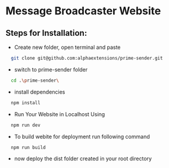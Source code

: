 # Message Broadcaster Website

## Steps for Installation:

- Create new folder, open terminal and paste
```bash
  git clone git@github.com:alphaextensions/prime-sender.git
```

- switch to prime-sender folder
```bash
  cd .\prime-sender\ 
```

- install dependencies 
```bash
  npm install
```

- Run Your Website in Localhost Using
```bash
  npm run dev
```

- To build webite for deployment run following command
```bash
  npm run build
```

- now deploy the dist folder created in your root directory
